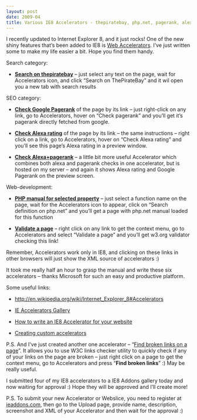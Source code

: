 ```yaml
---
layout: post
date: 2009-04
title: Various IE8 Accelerators - thepiratebay, php.net, pagerank, alexa
---
```


I recently updated to Internet Explorer 8, and it just rocks! One of the new shiny features that’s been added to IE8 is <a href="http://msdn.microsoft.com/en-us/library/cc289775(VS.85).aspx">Web Accelerators</a>. I’ve just written some to make my life easier a bit. Hope you find them handy.

Search category:

* **<a href="http://sharovatov.ru/current.html#accelerators">Search on thepiratebay</a>** – just select any text on the page, wait for Accelerators icon, and click “Search on ThePirateBay” and it wil open you a new tab with search results

SEO category:

* **<a href="http://sharovatov.ru/current.html#accelerators">Check Google Pagerank</a>** of the page by its link – just right-click on any link, go to Accelerators, hover on “Check pagerank” and you’ll get it’s pagerank directly fetched from google.

* **<a href="http://sharovatov.ru/current.html#accelerators">Check Alexa rating</a>** of the page by its link – the same instructions – right click on a link, go to Accelerators, hover on “Check Alexa rating” and you’ll see this page’s Alexa rating in a preview window.

* **<a href="http://sharovatov.ru/current.html#accelerators">Check Alexa+pagerank</a>** – a little bit more useful Accelerator which combines both alexa and pagerank checks in one accelerator, but is hosted on my server – and again it shows Alexa rating and Google Pagerank on the preview screen.

Web-development:

* **<a href="http://sharovatov.ru/current.html#accelerators">PHP manual for selected property</a>** – just select a function name on the page, wait for the Accelerators icon to appear, click on “Search definition on php.net” and you’ll get a page with php.net manual loaded for this function

* **<a href="http://sharovatov.ru/current.html#accelerators">Validate a page</a>** – right click on any link to get the context menu, go to Accelerators and select “Validate a page” and you’ll get w3.org validator checking this link!

Remember, Accelerators work only in IE8, and clicking on these links in other browsers will just show the XML source of accelerators :)

It took me really half an hour to grasp the manual and write these six accelerators – thanks Microsoft for such an easy and productive platform.

Some useful links:

* http://en.wikipedia.org/wiki/Internet_Explorer_8#Accelerators

* <a href="http://www.ieaddons.com/en/accelerators/">IE Accelerators Gallery</a>

* <a href="http://www.labnol.org/software/ie8-accelerator-tutorial/8259/">How to write an IE8 Accelerator for your website</a>

* <a href="http://blogs.msdn.com/miah/archive/2008/10/04/ie8-rocks-creating-custom-accelerators.aspx">Creating custom accelerators</a>

P.S. And I've just created another one accelerator – “<a href="http://sharovatov.ru/current.html">Find broken links on a page</a>”. It allows you to use W3C links checker utility to quickly check if any of your links on the page are broken – just right click on a page to get the context menu, go to Accelerators and press “**Find broken links**” :) May be really useful.

I submitted four of my IE8 accelerators to a IE8 Addons gallery today and now waiting for approval :) Hope they will be approved and I’ll create more!

P.S. To submit your new Accelerator or Webslice, you need to register at <a href="http://www.ieaddons.com/gb/Register.aspx">ieaddons.com</a>, then go to the Upload page, provide name, description, screenshot and XML of your Accelerator and then wait for the approval :)